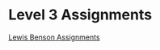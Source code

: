 # Level 3 Assignments

[Lewis Benson Assignments](https://github.com/assignments-codex/level-3-assignments)

